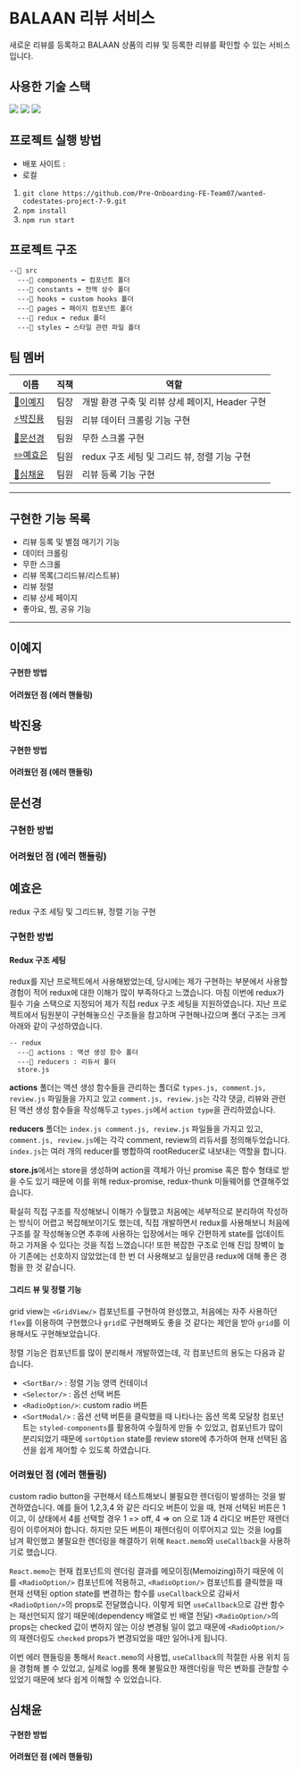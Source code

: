 # BALAAN 리뷰 서비스

새로운 리뷰를 등록하고 BALAAN 상품의 리뷰 및 등록한 리뷰를 확인할 수 있는 서비스입니다.

## 사용한 기술 스택
<img src="https://img.shields.io/badge/React-61DAFB.svg?&style=for-the-badge&logo=React&logoColor=000"/> <img src="https://img.shields.io/badge/Redux-7248B6.svg?&style=for-the-badge&logo=Redux&logoColor=fff"/> <img src="https://img.shields.io/badge/Styled Components-E6526F.svg?&style=for-the-badge&logo=StyledComponents&logoColor=fff"/>

## 프로젝트 실행 방법

- 배포 사이트 : 
- 로컬 
1. `git clone https://github.com/Pre-Onboarding-FE-Team07/wanted-codestates-project-7-9.git`
2. `npm install`
3. `npm run start`

   
## 프로젝트 구조

```
--📁 src
  ---📁 components ➡ 컴포넌트 폴더
  ---📁 constants ➡ 전역 상수 폴더
  ---📁 hooks ➡ custom hooks 폴더
  ---📁 pages ➡ 페이지 컴포넌트 폴더
  ---📁 redux ➡ redux 폴더
  ---📁 styles ➡ 스타일 관련 파일 폴더
```

## 팀 멤버

| 이름                                       | 직책 | 역할                                       |
| ------------------------------------------ | ---- | ----------------------------------- |
| [🔨이예지](https://github.com/Lee-ye-ji)   | 팀장| 개발 환경 구축 및 리뷰 상세 페이지, Header 구현 |
| [⚡️박진용](https://github.com/jinyongp)   | 팀원 | 리뷰 데이터 크롤링 기능 구현      |       
| [🎨문선경](https://github.com/dev-seomoon) | 팀원 | 무한 스크롤 구현        |
| [✏️예효은](https://github.com/ye-yo)       | 팀원 | redux 구조 세팅 및 그리드 뷰, 정렬 기능 구현            |
| [🚀심채윤](https://github.com/Lela12)      | 팀원 | 리뷰 등록 기능 구현             |


---

## 구현한 기능 목록

- 리뷰 등록 및 별점 매기기 기능
- 데이터 크롤링
- 무한 스크롤
- 리뷰 목록(그리드뷰/리스트뷰)
- 리뷰 정렬
- 리뷰 상세 페이지
- 좋아요, 찜, 공유 기능
---


## 이예지

#### 구현한 방법

#### 어려웠던 점 (에러 핸들링)


## 박진용

#### 구현한 방법

#### 어려웠던 점 (에러 핸들링)


## 문선경

### 구현한 방법

### 어려웠던 점 (에러 핸들링)


## 예효은

redux 구조 세팅 및 그리드뷰, 정렬 기능 구현
### 구현한 방법
#### Redux 구조 세팅
redux를 지난 프로젝트에서 사용해봤었는데, 당시에는 제가 구현하는 부분에서 사용할 경험이 적어 redux에 대한 이해가 많이 부족하다고 느꼈습니다. 마침 이번에 redux가 필수 기술 스택으로 지정되어 제가 직접 redux 구조 세팅을 지원하였습니다. 지난 프로젝트에서 팀원분이 구현해놓으신 구조들을 참고하며 구현해나갔으며 폴더 구조는 크게 아래와 같이 구성하였습니다.
```
-- redux
  ---📂 actions : 액션 생성 함수 폴더
  ---📂 reducers : 리듀서 폴더
  store.js 
```
**actions** 폴더는 액션 생성 함수들을 관리하는 폴더로 `types.js, comment.js, review.js` 파일들을 가지고 있고 `comment.js, review.js`는 각각 댓글, 리뷰와 관련된 액션 생성 함수들을 작성해두고 `types.js`에서 `action type`을 관리하였습니다.

**reducers** 폴더는 `index.js comment.js, review.js` 파일들을 가지고 있고, `comment.js, review.js`에는 각각 comment, review의 리듀서를 정의해두었습니다. `index.js`는 여러 개의 reducer를 병합하여 rootReducer로 내보내는 역할을 합니다.

**store.js**에서는 store을 생성하며 action을 객체가 아닌 promise 혹은 함수 형태로 받을 수도 있기 때문에 이를 위해 redux-promise, redux-thunk 미들웨어를 연결해주었습니다.

확실히 직접 구조를 작성해보니 이해가 수월했고 처음에는 세부적으로 분리하여 작성하는 방식이 어렵고 복잡해보이기도 했는데, 직접 개발하면서 redux를 사용해보니 처음에 구조를 잘 작성해놓으면 추후에 사용하는 입장에서는 매우 간편하게 state를 업데이트하고 가져올 수 있다는 것을 직접 느꼈습니다! 또한 복잡한 구조로 인해 진입 장벽이 높아 기존에는 선호하지 않았었는데 한 번 더 사용해보고 싶을만큼 redux에 대해 좋은 경험을 한 것 같습니다.

#### 그리드 뷰 및 정렬 기능
grid view는 `<GridView/>` 컴포넌트를 구현하여 완성했고, 처음에는 자주 사용하던 `flex`를 이용하여 구현했으나 `grid`로 구현해봐도 좋을 것 같다는 제안을 받아 `grid`를 이용해서도 구현해보았습니다. 

정렬 기능은 컴포넌트를 많이 분리해서 개발하였는데, 각 컴포넌트의 용도는 다음과 같습니다.
- `<SortBar/>` : 정렬 기능 영역 컨테이너
- `<Selector/>` : 옵션 선택 버튼
- `<RadioOption/>`: custom radio 버튼
- `<SortModal/>` : 옵션 선택 버튼을 클릭했을 때 나타나는 옵션 목록 모달창
컴포넌트는 `styled-components`를 활용하여 수월하게 만들 수 있었고, 컴포넌트가 많이 분리되었기 때문에 `sortOption` state를 review store에 추가하여 현재 선택된 옵션을 쉽게 제어할 수 있도록 하였습니다.

### 어려웠던 점 (에러 핸들링)
custom radio button을 구현해서 테스트해보니 불필요한 렌더링이 발생하는 것을 발견하였습니다. 
예를 들어 1,2,3,4 와 같은 라디오 버튼이 있을 때, 현재 선택된 버튼은 1이고, 이 상태에서 4를 선택할 경우 1 => off, 4 => on 으로 1과 4 라디오 버튼만 재렌더링이 이루어져야 합니다. 
하지만 모든 버튼이 재렌더링이 이루어지고 있는 것을 log를 남겨 확인했고 불필요한 렌더링을 해결하기 위해 `React.memo`와 `useCallback`을 사용하기로 했습니다.

`React.memo`는 현재 컴포넌트의 렌더링 결과를 메모이징(Memoizing)하기 때문에 이를 `<RadioOption/>` 컴포넌트에 적용하고, `<RadioOption/>` 컴포넌트를 클릭했을 때 현재 선택된 option state를 변경하는 함수를 `useCallback`으로 감싸서 `<RadioOption/>`의 props로 전달했습니다. 이렇게 되면 `useCallback`으로 감싼 함수는 재선언되지 않기 때문에(dependency 배열로 빈 배열 전달) `<RadioOption/>`의 props는 checked 값이 변하지 않는 이상 변경될 일이 없고 때문에 `<RadioOption/>`의 재렌더링도 `checked` props가 변경되었을 때만 일어나게 됩니다. 

이번 에러 핸들링을 통해서 `React.memo`의 사용법, `useCallback`의 적절한 사용 위치 등을 경험해 볼 수 있었고, 실제로 log를 통해 불필요한 재렌더링을 막은 변화를 관찰할 수 있었기 때문에 보다 쉽게 이해할 수 있었습니다.

## 심채윤

#### 구현한 방법

#### 어려웠던 점 (에러 핸들링)
